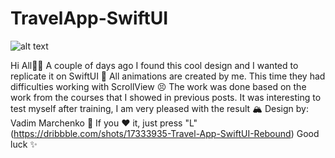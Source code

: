# TravelApp-SwiftUI

![alt text](https://cdn.dribbble.com/users/7822612/screenshots/17333935/media/15a5445de057b73fcbd02510a6a435c3.png?compress=1&resize=1600x1200&vertical=top)

Hi All👋🏻
A couple of days ago I found this cool design and I wanted to replicate it on SwiftUI 🌱
All animations are created by me. This time they had difficulties working with ScrollView 😣
The work was done based on the work from the courses that I showed in previous posts. It was interesting to test myself after training, I am very pleased with the result 🏔
Design by: Vadim Marchenko 💪
If you ❤️ it, just press "L" (https://dribbble.com/shots/17333935-Travel-App-SwiftUI-Rebound)
Good luck ✨
